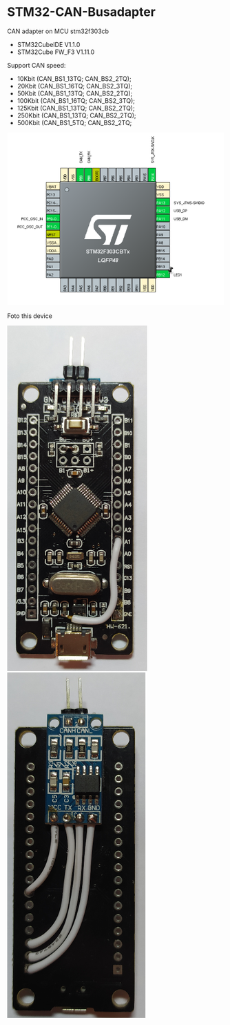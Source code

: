 # STM32-CAN-Busadapter
CAN adapter on MCU stm32f303cb

* STM32CubeIDE V1.1.0
* STM32Cube FW_F3 V1.11.0

Support CAN speed:
* 10Kbit (CAN_BS1_13TQ; CAN_BS2_2TQ);
* 20Kbit (CAN_BS1_16TQ; CAN_BS2_3TQ);
* 50Kbit (CAN_BS1_13TQ; CAN_BS2_2TQ);
* 100Kbit (CAN_BS1_16TQ; CAN_BS2_3TQ);
* 125Kbit (CAN_BS1_13TQ; CAN_BS2_2TQ);
* 250Kbit (CAN_BS1_13TQ; CAN_BS2_2TQ);
* 500Kbit (CAN_BS1_5TQ; CAN_BS2_2TQ;

![Pinout](doc/pinout.png)

Foto this device

![Foto1](doc/foto1.png) ![Foto2](doc/foto2.png)
